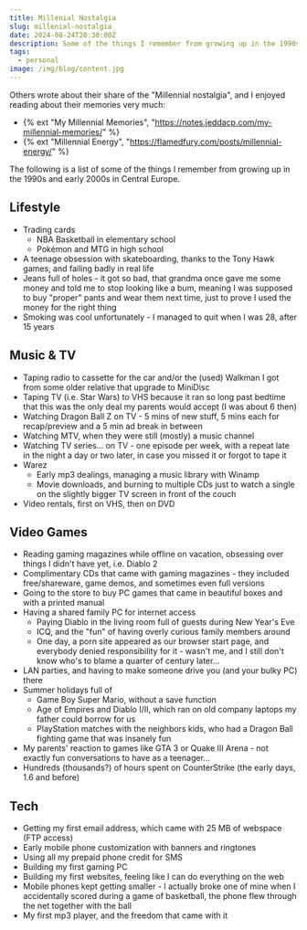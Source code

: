 ```yaml
---
title: Millenial Nostalgia
slug: millenial-nostalgia
date: 2024-08-24T20:30:00Z
description: Some of the things I remember from growing up in the 1990s and early 2000s.
tags:
  - personal
image: /img/blog/content.jpg
---
```


Others wrote about their share of the "Millennial nostalgia", and I enjoyed reading about their memories very much:

- {% ext "My Millennial Memories", "https://notes.jeddacp.com/my-millennial-memories/" %}
- {% ext "Millennial Energy", "https://flamedfury.com/posts/millennial-energy/" %}

The following is a list of some of the things I remember from growing up in the 1990s and early 2000s in Central Europe.

## Lifestyle

- Trading cards
  - NBA Basketball in elementary school
  - Pokémon and MTG in high school
- A teenage obsession with skateboarding, thanks to the Tony Hawk games, and failing badly in real life
- Jeans full of holes - it got so bad, that grandma once gave me some money and told me to stop looking like a bum, meaning I was supposed to buy "proper" pants and wear them next time, just to prove I used the money for the right thing
- Smoking was cool unfortunately - I managed to quit when I was 28, after 15 years

## Music & TV

- Taping radio to cassette for the car and/or the (used) Walkman I got from some older relative that upgrade to MiniDisc
- Taping TV (i.e. Star Wars) to VHS because it ran so long past bedtime that this was the only deal my parents would accept (I was about 6 then)
- Watching Dragon Ball Z on TV - 5 mins of new stuff, 5 mins each for recap/preview and a 5 min ad break in between
- Watching MTV, when they were still (mostly) a music channel
- Watching TV series... on TV - one episode per week, with a repeat late in the night a day or two later, in case you missed it or forgot to tape it
- Warez
    - Early mp3 dealings, managing a music library with Winamp
    - Movie downloads, and burning to multiple CDs just to watch a single on the slightly bigger TV screen in front of the couch
- Video rentals, first on VHS, then on DVD

## Video Games

- Reading gaming magazines while offline on vacation, obsessing over things I didn't have yet, i.e. Diablo 2
- Complimentary CDs that came with gaming magazines - they included free/shareware, game demos, and sometimes even full versions
- Going to the store to buy PC games that came in beautiful boxes and with a printed manual
- Having a shared family PC for internet access
    - Paying Diablo in the living room full of guests during New Year's Eve
    - ICQ, and the "fun" of having overly curious family members around
    - One day, a porn site appeared as our browser start page, and everybody denied responsibility for it - wasn't me, and I still don't know who's to blame a quarter of century later...
- LAN parties, and having to make someone drive you (and your bulky PC) there
- Summer holidays full of
    - Game Boy Super Mario, without a save function
    - Age of Empires and Diablo I/II, which ran on old company laptops my father could borrow for us
    - PlayStation matches with the neighbors kids, who had a Dragon Ball fighting game that was insanely fun
- My parents' reaction to games like GTA 3 or Quake III Arena - not exactly fun conversations to have as a teenager...
- Hundreds (thousands?) of hours spent on CounterStrike (the early days, 1.6 and before)

## Tech

- Getting my first email address, which came with 25 MB of webspace (FTP access)
- Early mobile phone customization with banners and ringtones
- Using all my prepaid phone credit for SMS
- Building my first gaming PC
- Building my first websites, feeling like I can do everything on the web
- Mobile phones kept getting smaller - I actually broke one of mine when I accidentally scored during a game of basketball, the phone flew through the net together with the ball
- My first mp3 player, and the freedom that came with it
